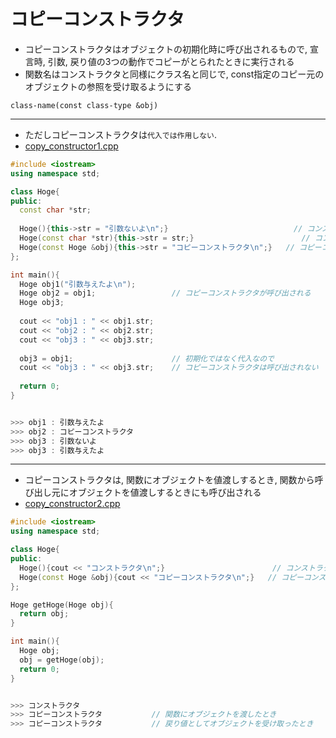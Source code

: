 # コピーコンストラクタ
- コピーコンストラクタはオブジェクトの初期化時に呼び出されるもので, 宣言時, 引数, 戻り値の3つの動作でコピーがとられたときに実行される
- 関数名はコンストラクタと同様にクラス名と同じで, const指定のコピー元のオブジェクトの参照を受け取るようにする
```
class-name(const class-type &obj)
```

***
- ただしコピーコンストラクタは`代入では作用しない`.
- [copy_constructor1.cpp](./src/copy_constructor1.cpp)
```cpp
#include <iostream>
using namespace std;

class Hoge{
public:
  const char *str;
  
  Hoge(){this->str = "引数ないよ\n";}                            // コンストラクタ
  Hoge(const char *str){this->str = str;}                        // コンストラクタ
  Hoge(const Hoge &obj){this->str = "コピーコンストラクタ\n";}   // コピーコンストラクタ
};

int main(){
  Hoge obj1("引数与えたよ\n");
  Hoge obj2 = obj1;                 // コピーコンストラクタが呼び出される
  Hoge obj3;
  
  cout << "obj1 : " << obj1.str;
  cout << "obj2 : " << obj2.str;
  cout << "obj3 : " << obj3.str;
  
  obj3 = obj1;                      // 初期化ではなく代入なので
  cout << "obj3 : " << obj3.str;    // コピーコンストラクタは呼び出されない
  
  return 0;
}


>>> obj1 : 引数与えたよ
>>> obj2 : コピーコンストラクタ
>>> obj3 : 引数ないよ
>>> obj3 : 引数与えたよ
```



***
- コピーコンストラクタは, 関数にオブジェクトを値渡しするとき, 関数から呼び出し元にオブジェクトを値渡しするときにも呼び出される
- [copy_constructor2.cpp](./src/copy_constructor2.cpp)
```cpp
#include <iostream>
using namespace std;

class Hoge{
public:
  Hoge(){cout << "コンストラクタ\n";}                        // コンストラクタ
  Hoge(const Hoge &obj){cout << "コピーコンストラクタ\n";}   // コピーコンストラクタ
};

Hoge getHoge(Hoge obj){
  return obj;
}

int main(){
  Hoge obj;
  obj = getHoge(obj);
  return 0;
}


>>> コンストラクタ
>>> コピーコンストラクタ           // 関数にオブジェクトを渡したとき
>>> コピーコンストラクタ           // 戻り値としてオブジェクトを受け取ったとき
```



